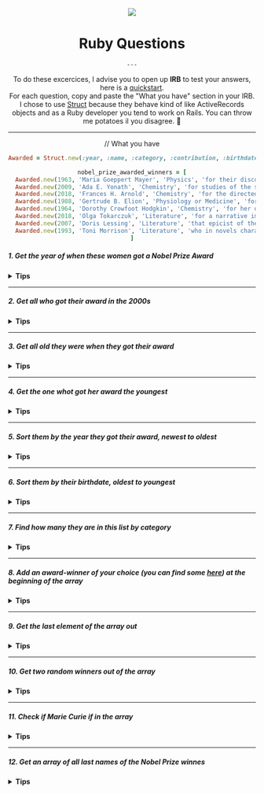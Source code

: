 <div align="center">
  <img src="https://img.icons8.com/office/80/000000/ruby-programming-language.png">
  
  <h1>Ruby Questions</h1>
  
    ---

  <span>To do these excercices, I advise you to open up **IRB** to test your answers, here is a [quickstart](https://www.ruby-lang.org/en/documentation/quickstart/).</span></br>
  <span>For each question, copy and paste the "What you have" section in your IRB.</span><br/>
  <span>I chose to use [Struct](https://www.leighhalliday.com/ruby-struct) because they behave kind of like ActiveRecords objects and as a Ruby developer you tend to work on Rails. You can throw me potatoes il you disagree. :potato:</span>

---

// What you have
```ruby
Awarded = Struct.new(:year, :name, :category, :contribution, :birthdate)

nobel_prize_awarded_winners = [
  Awarded.new(1963, 'Maria Goeppert Mayer', 'Physics', 'for their discoveries concerning nuclear shell structure', 1906),
  Awarded.new(2009, 'Ada E. Yonath', 'Chemistry', 'for studies of the structure and function of the ribosome', 1939),
  Awarded.new(2018, 'Frances H. Arnold', 'Chemistry', 'for the directed evolution of enzymes', 1956),
  Awarded.new(1988, 'Gertrude B. Elion', 'Physiology or Medicine', 'for their discoveries of important principles for drug treatment', 1918),
  Awarded.new(1964, 'Dorothy Crowfoot Hodgkin', 'Chemistry', 'for her determinations by X-ray techniques of the structures of important biochemical substances', 1910),
  Awarded.new(2018, 'Olga Tokarczuk', 'Literature', 'for a narrative imagination that with encyclopedic passion represents the crossing of boundaries as a form of life', 1962),
  Awarded.new(2007, 'Doris Lessing', 'Literature', 'that epicist of the female experience, who with scepticism, fire and visionary power has subjected a divided civilisation to scrutiny', 1919),
  Awarded.new(1993, 'Toni Morrison', 'Literature', 'who in novels characterized by visionary force and poetic import, gives life to an essential aspect of American reality', 1931)
]
```
  
 </div>

##### 1. Get the year of when these women got a Nobel Prize Award

<details><summary><b>Tips</b></summary>
  <p>
    <strong>Map</strong> method, here is a <a href="https://www.rubyguides.com/2018/10/ruby-map-method/">tutorial</a>.
  </p>

  <details><summary><b>Answer</b></summary>
  <p>

```ruby
nobel_prize_awarded_winners.map { |awarded| awarded.year }
```


  </p>
  </details>
</details>

---


##### 2. Get all who got their award in the 2000s


<details><summary><b>Tips</b></summary>
  <p>
    <strong>Map</strong> method, here is a <a href="https://www.rubyguides.com/2018/10/ruby-map-method/">tutorial</a>.
  </p>

  <details><summary><b>Answer</b></summary>
  <p>

```ruby
nobel_prize_awarded_winners.map { |awarded| awarded.year > 2000 }

```


  </p>
  </details>
</details>

---

##### 3. Get all old they were when they got their award


<details><summary><b>Tips</b></summary>
  <p>
    <strong>Map</strong> method, here is a <a href="https://www.rubyguides.com/2018/10/ruby-map-method/">tutorial</a>.
  </p>

  <details><summary><b>Answer</b></summary>
  <p>

```ruby
nobel_prize_awarded_winners.map { |awarded| awarded.year - awarded.birthdate }

```

  </p>
  </details>
</details>

---


##### 4. Get the one whot got her award the youngest


<details><summary><b>Tips</b></summary>
  <p>
    <strong>Inject</strong> method, here is a <a href="https://www.rubyguides.com/2018/10/ruby-map-method/">tutorial</a>.
  </p>

  <details><summary><b>Answer</b></summary>
  <p>

```ruby
nobel_prize_awarded_winners.inject do |youngest, awarded|
   (awarded.year - awarded.birthdate) > (youngest.year - youngest.birthdate) ? youngest : awarded
end

```

  </p>
  </details>
</details>

---

##### 5. Sort them by the year they got their award, newest to oldest


<details><summary><b>Tips</b></summary>
  <p>
    <strong>Sort</strong> method, here are some <a href="https://apidock.com/ruby/Array/sort">examples</a>.
  </p>

  <details><summary><b>Answer</b></summary>
  <p>

```ruby
nobel_prize_awarded_winners.sort { |a, b| b.year <=> a.year }

```

  </p>
  </details>
</details>

---

##### 6. Sort them by their birthdate, oldest to youngest


<details><summary><b>Tips</b></summary>
  <p>
    <strong>Sort</strong> method, here are some <a href="https://apidock.com/ruby/Array/sort">examples</a>.
  </p>

  <details><summary><b>Answer</b></summary>
  <p>

```ruby
nobel_prize_awarded_winners.sort { |a, b| a.birthdate <=> b.birthdate }

```

  </p>
  </details>
</details>

---


##### 7. Find how many they are in this list by category


<details><summary><b>Tips</b></summary>
  <p>
    There are several ways to deal with it, you can combine two methods: <a href="https://apidock.com/ruby/Enumerable/group_by">group_by</a> and <a href="https://www.rubyguides.com/2018/10/ruby-map-method/">map</a>.
  </p>

  <details><summary><b>Answer</b></summary>
  <p>

```ruby
nobel_prize_awarded_winners.group_by { |awarded| awarded.category }.map { |k,v| [k, v.length] }.to_h

```

  </p>
  </details>
</details>

---


##### 8. Add an award-winner of your choice (you can find some <a href="https://www.nobelprize.org/prizes/lists/nobel-prize-awarded-women" >here</a>) at the beginning of the array


<details><summary><b>Tips</b></summary>
  <p>
    There are different methods <a href="https://teamtreehouse.com/library/adding-items-to-arrays-2">group_by</a>to add elements to an array.
  </p>

  <details><summary><b>Answer</b></summary>
  <p>

```ruby
malala = Awarded.new(2014, 'Malala Yousafzai', 'Peace', 'for their struggle against the suppression of children and young people and for the right of all children to education', 1997)
nobel_prize_awarded_winners.unshift(malala)

```

  </p>
  </details>
</details>


---

##### 9. Get the last element of the array out


<details><summary><b>Tips</b></summary>
  <p>
    You can get a little help from <a href="https://www.youtube.com/watch?v=xVkU8dDSC9w">Hugh Grant</a>.
  </p>

  <details><summary><b>Answer</b></summary>
  <p>

```ruby
nobel_prize_awarded_winners.pop

```

  </p>
  </details>
</details>


---

##### 10. Get two random winners out of the array


<details><summary><b>Tips</b></summary>
  <p>
    Think about <a href="https://www.youtube.com/watch?v=Voi_Y4NZV2c">hip-hop</a>.
  </p>

  <details><summary><b>Answer</b></summary>
  <p>

```ruby
nobel_prize_awarded_winners.sample(2)

```

  </p>
  </details>
</details>



---

##### 11. Check if Marie Curie if in the array


<details><summary><b>Tips</b></summary>
  <p>
    You can combine two methods: <a href="https://apidock.com/ruby/Array/include%3F">include?</a> and <a href="https://www.rubyguides.com/2018/10/ruby-map-method/">map</a>.
  </p>

  <details><summary><b>Answer</b></summary>
  <p>

```ruby
nobel_prize_awarded_winners.map { |awarded| awarded.name }.include?('Marie Curie')

```

  </p>
  </details>
</details>


---


##### 12. Get an array of all last names of the Nobel Prize winnes


<details><summary><b>Tips</b></summary>
  <p>
    You can combine two methods: <a href="https://apidock.com/ruby/String/split">split</a> and <a href="https://apidock.com/ruby/Array/flatten">flatten</a>.
  </p>

  <details><summary><b>Answer</b></summary>
  <p>

```ruby
nobel_prize_awarded_winners.map { |awarded| awarded.name.split(" ").last }.flatten

```

  </p>
  </details>
</details>
